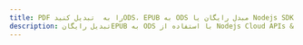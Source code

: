 ---title: PDF را به  تبدیل کنیدODS، EPUB به ODS مبدل رایگان یا Nodejs SDKdescription: تبدیل رایگانEPUB به ODS با استفاده از Nodejs Cloud APIs & SDK همچنین اسناد PDF را در Cloud ایجاد، ویرایش و رندر کنید.---